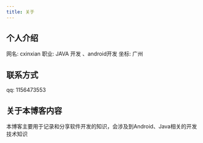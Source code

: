 ```yaml
---
title: 关于
---
```

## 个人介绍
网名: cxinxian
职业: JAVA 开发 、android开发
坐标: 广州
## 联系方式
qq: 1156473553
## 关于本博客内容
本博客主要用于记录和分享软件开发的知识，会涉及到Android、Java相关的开发技术知识 

